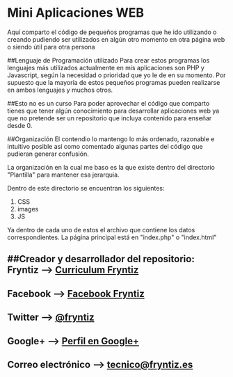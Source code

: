 # Mini Aplicaciones WEB
Aquí comparto el código de pequeños programas que he ido utilizando o creando pudiendo ser utilizados en algún otro momento en otra página web o siendo útil para otra persona

##Lenguaje de Programación utilizado
Para crear estos programas los lenguajes más utilizados actualmente en mis aplicaciones son PHP y Javascript, según la necesidad o prioridad que yo le de en su momento. Por supuesto que la mayoría de estos pequeños programas pueden realizarse en ambos lenguajes y muchos otros.

##Esto no es un curso
Para poder aprovechar el código que comparto tienes que tener algún conocimiento para desarrollar aplicaciones web ya que no pretende ser un repositorio que incluya contenido para enseñar desde 0.

##Organización
El contendio lo mantengo lo más ordenado, razonable e intuitivo posible así como comentado algunas partes del código que pudieran generar confusión.

La organización en la cual me baso es la que existe dentro del directorio "Plantilla" para mantener esa jerarquia.

Dentro de este directorio se encuentran los siguientes:
1. CSS
2. images
3. JS

Ya dentro de cada uno de estos el archivo que contiene los datos correspondientes.
La página principal está en "index.php" o "index.html"

##Creador y desarrollador del repositorio:
**Fryntiz** --> [Curriculum Fryntiz](www.curriculum.fryntiz.es "Curriculum Fryntiz")
---
Facebook --> [Facebook Fryntiz](https://www.facebook.com/fryntiz "Facebook Fryntiz")
---
Twitter --> [@fryntiz](https://twitter.com/fryntiz "Twitter Fryntiz")
---
Google+ --> [Perfil en Google+](https://plus.google.com/109655402661721084499 "Perfil en Google+")
---
Correo electrónico --> [tecnico@fryntiz.es](mailto:tecnico@fryntiz.es "Correo electrónico Fryntiz")
---
